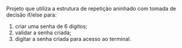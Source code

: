Projeto que utiliza a estrutura de repetição aninhado com tomada de decisão if/else para: 
1. criar uma senha de 6 digitos;
2. validar a senha criada;
3. digitar a senha criada para acesso ao terminal.





